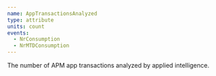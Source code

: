 ```yaml
---
name: AppTransactionsAnalyzed
type: attribute
units: count
events:
  - NrConsumption
  - NrMTDConsumption
---
```


The number of APM app transactions analyzed by applied intelligence. 